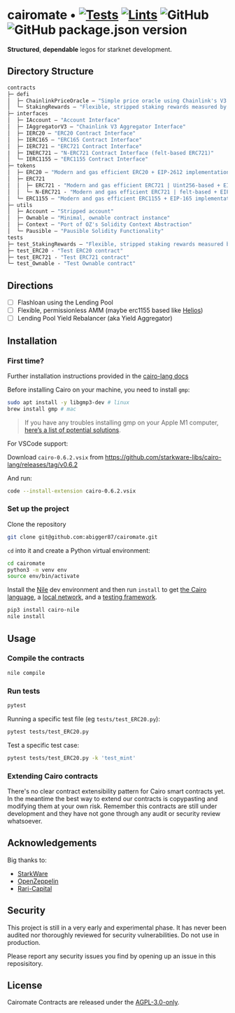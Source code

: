 # cairomate • [![Tests](https://github.com/abigger87/cairomate/actions/workflows/tests.yml/badge.svg)](https://github.com/abigger87/cairomate/actions/workflows/tests.yml) [![Lints](https://github.com/abigger87/cairomate/actions/workflows/lints.yml/badge.svg)](https://github.com/abigger87/cairomate/actions/workflows/lints.yml) ![GitHub](https://img.shields.io/github/license/abigger87/cairomate) ![GitHub package.json version](https://img.shields.io/github/package-json/v/abigger87/cairomate)


**Structured**, **dependable** legos for starknet development.

## Directory Structure

```ml
contracts
├─ defi
│  ├─ ChainlinkPriceOracle — "Simple price oracle using Chainlink's V3 Aggregator"
│  └─ StakingRewards — "Flexible, stripped staking rewards measured by blocks"
├─ interfaces
│  ├─ IAccount — "Account Interface"
│  ├─ IAggregatorV3 — "Chainlink V3 Aggregator Interface"
│  ├─ IERC20 — "ERC20 Contract Interface"
│  ├─ IERC165 — "ERC165 Contract Interface"
│  ├─ IERC721 — "ERC721 Contract Interface"
|  ├─ INERC721 — "N-ERC721 Contract Interface (felt-based ERC721)"
│  └─ IERC1155 — "ERC1155 Contract Interface"
├─ tokens
│  ├─ ERC20 — "Modern and gas efficient ERC20 + EIP-2612 implementation"
│  ├─ ERC721
│  │  ├─ ERC721 - "Modern and gas efficient ERC721 | Uint256-based + EIP-2612 implementation"
│  │  └─ N-ERC721 - "Modern and gas efficient ERC721 | felt-based + EIP-2612 implementation"
│  └─ ERC1155 — "Modern and gas efficient ERC1155 + EIP-165 implementation"
├─ utils
│  ├─ Account — "Stripped account"
│  ├─ Ownable — "Minimal, ownable contract instance"
│  ├─ Context — "Port of OZ's Solidity Context Abstraction"
│  └─ Pausible — "Pausible Solidity Functionality"
tests
├─ test_StakingRewards — "Flexible, stripped staking rewards measured by blocks"
├─ test_ERC20 - "Test ERC20 contract"
├─ test_ERC721 - "Test ERC721 contract"
└─ test_Ownable - "Test Ownable contract"
```

## Directions

- [ ] Flashloan using the Lending Pool
- [ ] Flexible, permissionless AMM (maybe erc1155 based like [Helios](https://github.com/z0r0z/Helios))
- [ ] Lending Pool Yield Rebalancer (aka Yield Aggregator)

## Installation

### First time?

Further installation instructions provided in the [cairo-lang docs](https://www.cairo-lang.org/docs/quickstart.html)

Before installing Cairo on your machine, you need to install `gmp`:
```bash
sudo apt install -y libgmp3-dev # linux
brew install gmp # mac
```
> If you have any troubles installing gmp on your Apple M1 computer, [here’s a list of potential solutions](https://github.com/OpenZeppelin/nile/issues/22).

For VSCode support:

Download `cairo-0.6.2.vsix` from https://github.com/starkware-libs/cairo-lang/releases/tag/v0.6.2

And run:
```bash
code --install-extension cairo-0.6.2.vsix
```

### Set up the project
Clone the repository


```bash
git clone git@github.com:abigger87/cairomate.git
```

`cd` into it and create a Python virtual environment:

```bash
cd cairomate
python3 -m venv env
source env/bin/activate
```

Install the [Nile](https://github.com/OpenZeppelin/nile) dev environment and then run `install` to get [the Cairo language](https://www.cairo-lang.org/docs/quickstart.html), a [local network](https://github.com/Shard-Labs/starknet-devnet/), and a [testing framework](https://docs.pytest.org/en/6.2.x/).
```bash
pip3 install cairo-nile
nile install
```

## Usage

### Compile the contracts

```bash
nile compile
```

### Run tests

```bash
pytest
```

Running a specific test file (eg `tests/test_ERC20.py`):
```bash
pytest tests/test_ERC20.py
```

Test a specific test case:
```bash
pytest tests/test_ERC20.py -k 'test_mint'
```


### Extending Cairo contracts

There's no clear contract extensibility pattern for Cairo smart contracts yet. In the meantime the best way to extend our contracts is copypasting and modifying them at your own risk. Remember this contracts are still under development and they have not gone through any audit or security review whatsoever.


## Acknowledgements

Big thanks to:

- [StarkWare](https://starkware.co/)
- [OpenZeppelin](https://github.com/OpenZeppelin/cairo-contracts)
- [Rari-Capital](https://github.com/Rari-Capital/solmate)

## Security

This project is still in a very early and experimental phase. It has never been audited nor thoroughly reviewed for security vulnerabilities. Do not use in production.

Please report any security issues you find by opening up an issue in this reposisitory.

## License

Cairomate Contracts are released under the [AGPL-3.0-only](LICENSE).